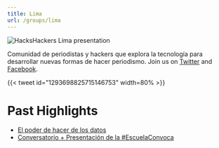 ```yaml
---
title: Lima
url: /groups/lima
---
```


![HacksHackers Lima presentation](https://pbs.twimg.com/media/CKOpsxVWsAAr0rV?format=jpg&name=medium)

Comunidad de periodistas y hackers que explora la tecnología para desarrollar nuevas formas de hacer periodismo. Join us on [Twitter](https://twitter.com/HacksHackersLim) and [Facebook](https://www.facebook.com/HacksHackers-Lima-Per%C3%BA-742479249129770/timeline/).

{{< tweet id="1293698825715146753" width=80% >}}

# Past Highlights

* [El poder de hacer de los datos](https://www.facebook.com/permalink.php?story_fbid=pfbid02oNjKxyfRX5jTTgozgsU3ioLVgMhBfkSFBWMsf2FBVsFbTqKLaBi1TbEkYCre5kfPl&id=742479249129770)
* [Conversatorio + Presentación de la #EscuelaConvoca](https://www.facebook.com/events/128876014503911?active_tab=about)
